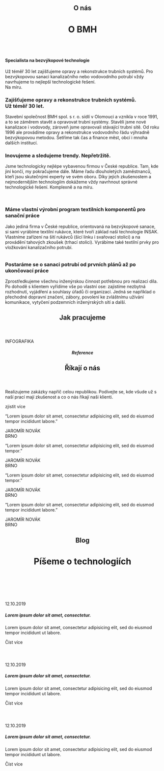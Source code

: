 <header class="page-header page-header--centered">
    <h2 class="page-header__subtitle">O nás</h2>
    <h1 class="page-header__title">O BMH</h1>
</header>

<section class="section section--wide section--centered">
<div class="info-box info-box--image-left info-box--blue info-box--image-small">
    <img class="info-box__img" src="/img/frontpage/2.png" alt=""/>
    <main class="info-box__content">
        <h4 class="info-box__content__header">Specialista na bezvýkopové technologie</h4>
        <p class="info-box__content__text">Už téměř 30 let zajišťujeme opravy a rekonstrukce trubních systémů. Pro bezvýkopovou sanaci kanalizačního nebo vodovodního potrubí vždy navrhujeme to nejlepší technologické řešení.<br/>Na míru.</p>
    </main>
</div>
</section>

<section class="page-paragraph">
    <main class="page-paragraph__content">
        <h3 class="page-paragraph__header">Zajišťujeme opravy a rekonstrukce trubních systémů.<br/>Už téměř 30 let.</h3>
        <p class="page-paragraph__text">
        Stavební společnost BMH spol. s r. o. sídlí v Olomouci a vznikla v roce 1991, a to se záměrem stavět a opravovat trubní systémy. Stavěli jsme nové kanalizace i vodovody, zároveň jsme opravovali stávající trubní sítě. Od roku 1996 ale provádíme opravy a rekonstrukce vodovodního řádu výhradně bezvýkopovou metodou. Šetříme tak čas a finance měst, obcí i mnoha dalších institucí.
        </p>
    </main>
</section>

<section class="page-paragraph">
    <main class="page-paragraph__content">
        <h3 class="page-paragraph__header">Inovujeme a sledujeme trendy. Nepřetržitě.</h3>
        <p class="page-paragraph__text">
        Jsme technologicky nejlépe vybavenou firmou v České republice. Tam, kde jiní končí, my pokračujeme dále. Máme řadu dlouholetých zaměstnanců, kteří jsou skutečnými experty ve svém oboru. Díky jejich zkušenostem a nejmodernějším technologiím dokážeme vždy navrhnout správné technologické řešení. Komplexně a na míru.
        </p>
    </main>
</section>

<section class="image-preview image-preview--double">
    <main class="image-preview__content">
        <img class="image-preview__img" src="/img/frontpage/1.png" alt=""/>
        <img class="image-preview__img" src="/img/frontpage/1.png" alt=""/>
    </main>
</section>

<section class="page-paragraph">
    <main class="page-paragraph__content">
        <h3 class="page-paragraph__header">Máme vlastní výrobní program textilních komponentů pro sanační práce</h3>
        <p class="page-paragraph__text">
        Jako jediná firma v České republice, orientovaná na bezvýkopové sanace, si sami vyrábíme textilní rukávce, které tvoří základ naší technologie INSAK. Vlastníme zařízení na šití rukávců (šicí linku i svařovací stolici) a na provádění tahových zkoušek (trhací stolici). Vyrábíme také textilní prvky pro vložkování kanalizačního potrubí.
        </p>
    </main>
</section>

<section class="image-preview image-preview--single">
    <main class="image-preview__content">
        <img class="image-preview__img" src="/img/frontpage/9.png" alt=""/>
    </main>
</section>

<section class="page-paragraph">
    <main class="page-paragraph__content">
        <h3 class="page-paragraph__header">Postaráme se o sanaci potrubí od prvních plánů až po ukončovací práce</h3>
        <p class="page-paragraph__text">
        Zprostředkujeme všechnu inženýrskou činnost potřebnou pro realizaci díla. Po dohodě s klientem vyřídíme vše po vlastní ose: zajistíme nezbytná rozhodnutí, vyjádření a souhlasy úřadů či organizací. Jedná se například o přechodné dopravní značení, zábory, povolení ke zvláštnímu užívání komunikace, vytyčení podzemních inženýrských sítí a další.</p>
    </main>
</section>

<header class="page-header page-header--centered">
    <h2 class="page-header__subtitle">Jak pracujeme</h2>
</header>

<section class="info-graphics">
    <main class="info-graphics__content">
        <span  class="info-graphics__claim">INFOGRAFIKA</span>
    </main>
</section>

<section class="section section--wide section--blue section--centered rikaji-o-nas">
    <header class="section__header header--default">
        <h5 class="section__subtitle">Reference</h5>
        <h2 class="section__title title--big">Říkají o nás</h2>
    </header>
    <main class="section__content">
        <p class="section__content__text">Realizujeme zakázky napříč celou republikou. Podívejte se, kde všude už s naší prací mají zkušenost a co o nás říkají naši klienti.</p>
        <a class="section__content__cta">zjistit více</a>
        <div class="references">
            <div class="references__masonry">
                <div class="references__masonry__brick">
                    <div class="reference">
                        <p class="reference__text">“Lorem ipsum dolor sit amet, consectetur adipisicing elit, sed do eiusmod tempor incididunt labore.”</p>
                        <div class="reference__name">JAROMÍR NOVÁK</div>
                        <div class="reference__location">BRNO</div>
                    </div>
                </div>
                <div class="references__masonry__brick">
                    <div class="reference">
                        <p class="reference__text">“Lorem ipsum dolor sit amet, consectetur adipisicing elit, sed do eiusmod tempor.”</p>
                        <div class="reference__name">JAROMÍR NOVÁK</div>
                        <div class="reference__location">BRNO</div>
                    </div>
                </div>
                <div class="references__masonry__brick">
                    <div class="reference">
                        <p class="reference__text">“Lorem ipsum dolor sit amet, consectetur adipisicing elit, sed do eiusmod tempor.”</p>
                        <div class="reference__name">JAROMÍR NOVÁK</div>
                        <div class="reference__location">BRNO</div>
                    </div>
                </div>
                <div class="references__masonry__brick">
                    <div class="reference">
                        <p class="reference__text">“Lorem ipsum dolor sit amet, consectetur adipisicing elit, sed do eiusmod tempor incididunt labore.”</p>
                        <div class="reference__name">JAROMÍR NOVÁK</div>
                        <div class="reference__location">BRNO</div>
                    </div>
                </div>
            </div>
        </div>
    </main>
</section>

<header class="page-header page-header--centered">
    <h2 class="page-header__subtitle">Blog</h2>
    <h1 class="page-header__title">Píšeme o technologiích</h1>
</header>

<section class="section section--wide section--centered">
    <div class="blog-preview">
        <div class="blogpost-preview blogpost-preview--big blogpost-preview--blue">
            <header class="blogpost-preview__header">
                <img  class="blogpost-preview__img" src="/img/frontpage/3.png" alt="">
            </header>
            <main class="blogpost-preview__content">
                <span class="blogpost-preview__date">12.10.2019</span>
                <h5 class="blogpost-preview__title">Lorem ipsum dolor sit amet, consectetur.</h5>
                <p class="blogpost-preview__text">Lorem ipsum dolor sit amet, consectetur adipisicing elit, sed do eiusmod tempor incididunt ut labore.</p>
                <a class="blogpost-preview__link">Číst více</a>
            </main>
        </div>
        <div class="blog-preview__double-box">
            <div class="blogpost-preview blogpost-preview--small blogpost-preview--white">
                <header class="blogpost-preview__header">
                    <img  class="blogpost-preview__img" src="/img/frontpage/3.png" alt="">
                </header>
                <main class="blogpost-preview__content">
                    <span class="blogpost-preview__date">12.10.2019</span>
                    <h5 class="blogpost-preview__title">Lorem ipsum dolor sit amet, consectetur.</h5>
                    <p class="blogpost-preview__text">Lorem ipsum dolor sit amet, consectetur adipisicing elit, sed do eiusmod tempor incididunt ut labore.</p>
                    <a class="blogpost-preview__link">Číst více</a>
                </main>
            </div>
            <div class="blogpost-preview blogpost-preview--small blogpost-preview--white">
                <header class="blogpost-preview__header">
                    <img  class="blogpost-preview__img" src="/img/frontpage/3.png" alt="">
                </header>
                <main class="blogpost-preview__content">
                    <span class="blogpost-preview__date">12.10.2019</span>
                    <h5 class="blogpost-preview__title">Lorem ipsum dolor sit amet, consectetur.</h5>
                    <p class="blogpost-preview__text">Lorem ipsum dolor sit amet, consectetur adipisicing elit, sed do eiusmod tempor incididunt ut labore.</p>
                    <a class="blogpost-preview__link">Číst více</a>
                </main>
            </div>
        </div>
    </div>
</section>

<Contact />
